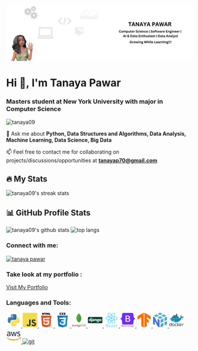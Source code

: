 <p align="center">
  <img src="https://github.com/tanaya09/tanaya09/blob/main/TANAYA PAWAR BANNER.png" alt="My Banner">
</p>

<h1>Hi 👋, I'm Tanaya Pawar</h1>
<h3>Masters student at New York University with major in Computer Science</h3>

<p>
  <img src="https://komarev.com/ghpvc/?username=tanaya09&label=Profile%20views&color=0e75b6&style=flat" alt="tanaya09" />
</p>

<div>
  
  💬 Ask me about **Python, Data Structures and Algorithms, Data Analysis, Machine Learning, Data Science, Big Data**
  
  📫 Feel free to contact me for collaborating on projects/discussions/opportunities at **tanayap70@gmail.com**
  
</div>

## 🔥 My Stats
<div >
  <img src="https://github-readme-streak-stats.herokuapp.com/?user=tanaya09&theme=radical" alt="tanaya09's streak stats" />
</div>

## 📊 GitHub Profile Stats
<div>
  <img src="https://github-readme-stats.vercel.app/api?username=tanaya09&show_icons=true&theme=radical" alt="tanaya09's github stats" />
  <img src="https://github-readme-stats.vercel.app/api/top-langs/?username=tanaya09&layout=compact&theme=radical" alt="top langs" />
</div>

<h3 align="left">Connect with me:</h3>
<p align="left">
  <a href="https://www.linkedin.com/in/tanayapawar/" target="blank">
    <img align="center" src="https://raw.githubusercontent.com/rahuldkjain/github-profile-readme-generator/master/src/images/icons/Social/linked-in-alt.svg" alt="tanaya pawar" height="30" width="40" />
  
  </a>
  </p>
<h3 align="left">  Take look at my portfolio : </h3>
<p align="left">
  <a href ="https://tanaya09.github.io" target="blank">Visit My Portfolio</a>
  
  
  

</p>

<h3 align="left">Languages and Tools:</h3>
<p align="left"> 
  <!-- Programming Languages -->
  <a href="https://www.python.org" target="_blank" rel="noreferrer"> 
    <img src="https://raw.githubusercontent.com/devicons/devicon/master/icons/python/python-original.svg" alt="python" width="40" height="40"/> 
  </a>
  <a href="https://developer.mozilla.org/en-US/docs/Web/JavaScript" target="_blank" rel="noreferrer"> 
    <img src="https://raw.githubusercontent.com/devicons/devicon/master/icons/javascript/javascript-original.svg" alt="javascript" width="40" height="40"/> 
  </a>
  <a href="https://www.w3.org/html/" target="_blank" rel="noreferrer"> 
    <img src="https://raw.githubusercontent.com/devicons/devicon/master/icons/html5/html5-original-wordmark.svg" alt="html5" width="40" height="40"/> 
  </a>
  <a href="https://www.w3schools.com/css/" target="_blank" rel="noreferrer"> 
    <img src="https://raw.githubusercontent.com/devicons/devicon/master/icons/css3/css3-original-wordmark.svg" alt="css3" width="40" height="40"/> 
  </a>
  <a href="https://www.mongodb.com/" target="_blank" rel="noreferrer"> 
    <img src="https://raw.githubusercontent.com/devicons/devicon/master/icons/mongodb/mongodb-original-wordmark.svg" alt="mongodb" width="40" height="40"/> 
  </a>
  <!-- Frameworks -->
  <a href="https://www.djangoproject.com" target="_blank" rel="noreferrer"> 
    <img src="https://raw.githubusercontent.com/devicons/devicon/master/icons/django/django-original.svg" alt="django" width="40" height="40"/> 
  </a>
  <a href="https://reactjs.org" target="_blank" rel="noreferrer"> 
    <img src="https://raw.githubusercontent.com/devicons/devicon/master/icons/react/react-original-wordmark.svg" alt="react" width="40" height="40"/> 
  </a>
  <a href="https://getbootstrap.com" target="_blank" rel="noreferrer"> 
    <img src="https://raw.githubusercontent.com/devicons/devicon/master/icons/bootstrap/bootstrap-plain-wordmark.svg" alt="bootstrap" width="40" height="40"/> 
  </a>
  <!-- Libraries -->
  <a href="https://www.tensorflow.org" target="_blank" rel="noreferrer"> 
    <img src="https://raw.githubusercontent.com/devicons/devicon/master/icons/tensorflow/tensorflow-original.svg" alt="tensorflow" width="40" height="40"/> 
  </a>
  <a href="https://numpy.org" target="_blank" rel="noreferrer"> 
    <img src="https://raw.githubusercontent.com/devicons/devicon/master/icons/numpy/numpy-original.svg" alt="numpy" width="40" height="40"/> 
  </a>
  <!-- APIs and Tools -->
  <a href="https://www.docker.com" target="_blank" rel="noreferrer"> 
    <img src="https://raw.githubusercontent.com/devicons/devicon/master/icons/docker/docker-original-wordmark.svg" alt="docker" width="40" height="40"/> 
  </a>
  <a href="https://aws.amazon.com" target="_blank" rel="noreferrer"> 
    <img src="https://raw.githubusercontent.com/devicons/devicon/master/icons/amazonwebservices/amazonwebservices-original-wordmark.svg" alt="aws" width="40" height="40"/> 
  </a>
  <a href="https://git-scm.com/" target="_blank" rel="noreferrer"> 
    <img src="https://www.vectorlogo.zone/logos/git-scm/git-scm-icon.svg" alt="git" width="40" height="40"/> 
  </a>
</p>


